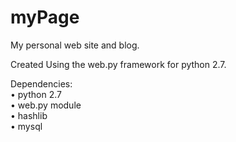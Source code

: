 myPage
======

My personal web site and blog.

Created Using the web.py framework for python 2.7. 

Dependencies: <br/>
	&bull; python 2.7 <br/>
	&bull; web.py module <br/>
	&bull; hashlib <br/>
	&bull; mysql <br/>
